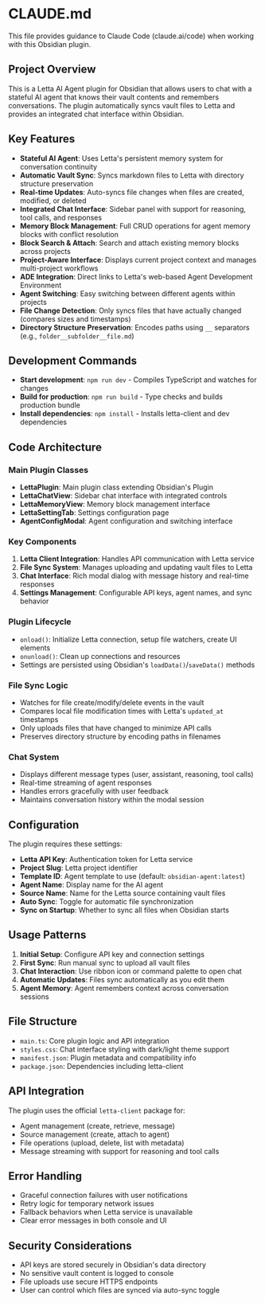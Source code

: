 # CLAUDE.md

This file provides guidance to Claude Code (claude.ai/code) when working with this Obsidian plugin.

## Project Overview
This is a Letta AI Agent plugin for Obsidian that allows users to chat with a stateful AI agent that knows their vault contents and remembers conversations. The plugin automatically syncs vault files to Letta and provides an integrated chat interface within Obsidian.

## Key Features
- **Stateful AI Agent**: Uses Letta's persistent memory system for conversation continuity
- **Automatic Vault Sync**: Syncs markdown files to Letta with directory structure preservation
- **Real-time Updates**: Auto-syncs file changes when files are created, modified, or deleted
- **Integrated Chat Interface**: Sidebar panel with support for reasoning, tool calls, and responses
- **Memory Block Management**: Full CRUD operations for agent memory blocks with conflict resolution
- **Block Search & Attach**: Search and attach existing memory blocks across projects
- **Project-Aware Interface**: Displays current project context and manages multi-project workflows
- **ADE Integration**: Direct links to Letta's web-based Agent Development Environment
- **Agent Switching**: Easy switching between different agents within projects
- **File Change Detection**: Only syncs files that have actually changed (compares sizes and timestamps)
- **Directory Structure Preservation**: Encodes paths using `__` separators (e.g., `folder__subfolder__file.md`)

## Development Commands
- **Start development**: `npm run dev` - Compiles TypeScript and watches for changes
- **Build for production**: `npm run build` - Type checks and builds production bundle
- **Install dependencies**: `npm install` - Installs letta-client and dev dependencies

## Code Architecture

### Main Plugin Classes
- **LettaPlugin**: Main plugin class extending Obsidian's Plugin
- **LettaChatView**: Sidebar chat interface with integrated controls
- **LettaMemoryView**: Memory block management interface
- **LettaSettingTab**: Settings configuration page
- **AgentConfigModal**: Agent configuration and switching interface

### Key Components
1. **Letta Client Integration**: Handles API communication with Letta service
2. **File Sync System**: Manages uploading and updating vault files to Letta
3. **Chat Interface**: Rich modal dialog with message history and real-time responses
4. **Settings Management**: Configurable API keys, agent names, and sync behavior

### Plugin Lifecycle
- `onload()`: Initialize Letta connection, setup file watchers, create UI elements
- `onunload()`: Clean up connections and resources
- Settings are persisted using Obsidian's `loadData()`/`saveData()` methods

### File Sync Logic
- Watches for file create/modify/delete events in the vault
- Compares local file modification times with Letta's `updated_at` timestamps
- Only uploads files that have changed to minimize API calls
- Preserves directory structure by encoding paths in filenames

### Chat System
- Displays different message types (user, assistant, reasoning, tool calls)
- Real-time streaming of agent responses
- Handles errors gracefully with user feedback
- Maintains conversation history within the modal session

## Configuration
The plugin requires these settings:
- **Letta API Key**: Authentication token for Letta service
- **Project Slug**: Letta project identifier
- **Template ID**: Agent template to use (default: `obsidian-agent:latest`)
- **Agent Name**: Display name for the AI agent
- **Source Name**: Name for the Letta source containing vault files
- **Auto Sync**: Toggle for automatic file synchronization
- **Sync on Startup**: Whether to sync all files when Obsidian starts

## Usage Patterns
1. **Initial Setup**: Configure API key and connection settings
2. **First Sync**: Run manual sync to upload all vault files
3. **Chat Interaction**: Use ribbon icon or command palette to open chat
4. **Automatic Updates**: Files sync automatically as you edit them
5. **Agent Memory**: Agent remembers context across conversation sessions

## File Structure
- `main.ts`: Core plugin logic and API integration
- `styles.css`: Chat interface styling with dark/light theme support
- `manifest.json`: Plugin metadata and compatibility info
- `package.json`: Dependencies including letta-client

## API Integration
The plugin uses the official `letta-client` package for:
- Agent management (create, retrieve, message)
- Source management (create, attach to agent)
- File operations (upload, delete, list with metadata)
- Message streaming with support for reasoning and tool calls

## Error Handling
- Graceful connection failures with user notifications
- Retry logic for temporary network issues
- Fallback behaviors when Letta service is unavailable
- Clear error messages in both console and UI

## Security Considerations
- API keys are stored securely in Obsidian's data directory
- No sensitive vault content is logged to console
- File uploads use secure HTTPS endpoints
- User can control which files are synced via auto-sync toggle